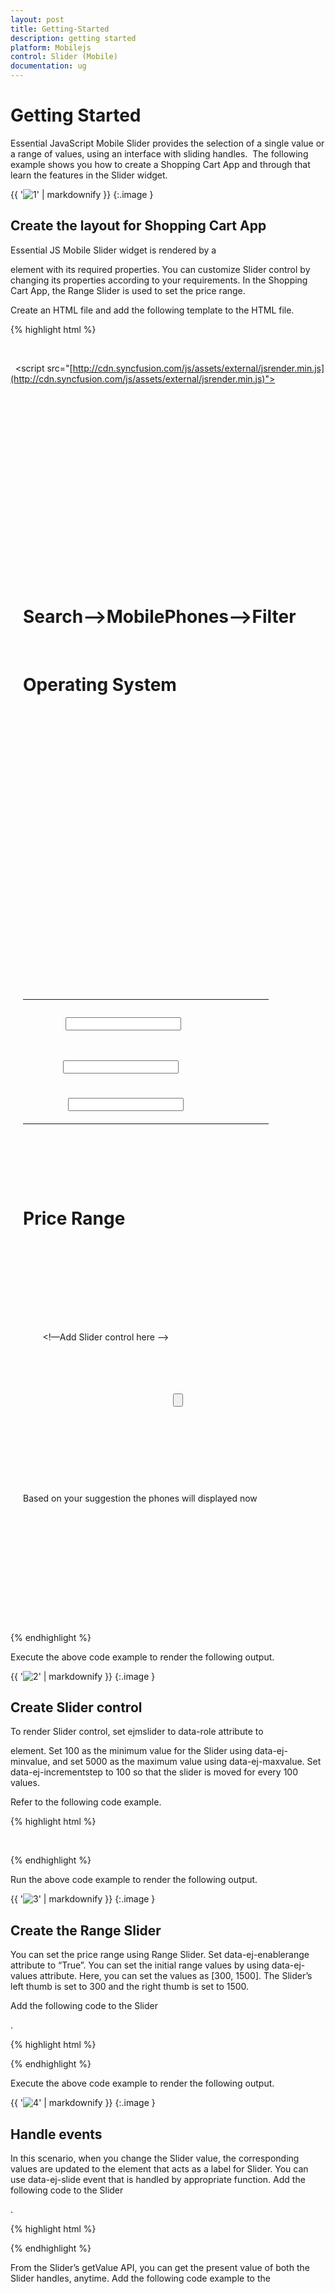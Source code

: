 ```yaml
---
layout: post
title: Getting-Started
description: getting started
platform: Mobilejs
control: Slider (Mobile)
documentation: ug
---
```


# Getting Started

Essential JavaScript Mobile Slider provides the selection of a single value or a range of values, using an interface with sliding handles.  The following example shows you how to create a Shopping Cart App and through that learn the features in the Slider widget.



{{ '![1](Getting-Started_images/Getting-Started_img1.png)' | markdownify }}
{:.image }


## Create the layout for Shopping Cart App

Essential JS Mobile Slider widget is rendered by a <div> element with its required properties. You can customize Slider control by changing its properties according to your requirements. In the Shopping Cart App, the Range Slider is used to set the price range.

Create an HTML file and add the following template to the HTML file.

{% highlight html %}

<!DOCTYPE html>

<html>

<head>

<title>Slider</title>

<link href="[http://cdn.syncfusion.com/13.1.0.21/js/mobile/ej.mobile.all.min.css](http://cdn.syncfusion.com/13.1.0.21/js/mobile/ej.mobile.all.min.css)" rel="stylesheet" />

<script src="[http://cdn.syncfusion.com/js/assets/external/jquery-1.10.2.min.js](http://cdn.syncfusion.com/js/assets/external/jquery-1.10.2.min.js)"></script>                

  <script src="[http://cdn.syncfusion.com/js/assets/external/jsrender.min.js](http://cdn.syncfusion.com/js/assets/external/jsrender.min.js)"></script>

<script src="[http://cdn.syncfusion.com/js/assets/external/jquery.globalize.min.js](http://cdn.syncfusion.com/js/assets/external/jquery.globalize.js)"></script>

<script src="[http://cdn.syncfusion.com/13.1.0.21/js/mobile/ej.mobile.all.min.js](http://cdn.syncfusion.com/13.1.0.21/js/mobile/ej.mobile.all.min.js)"> </script>

</head>

<body>

        <div id="page" data-role="appview">

        <!-- header control -->

        <div data-role="ejmheader" data-ej-title="Shopping cart">

        </div>

        <div id="content">

        <div>

        <div id="form" style="margin: 20px;">

        <div style="margin-bottom: 10px">

        <div style="margin-top:10px;">

        <h1>Search-->MobilePhones-->Filter</h1></div>

        <h1>Operating System</h1>

        </div>

        <!-- create check box for different OS  -->

        <div align="center" id="checkbox" style="margin-bottom:10px">

        <table border="0" cellpadding="6">

          <tr>

             <td>

              <input id="ios" name="chkbox" data-role="ejmcheckbox" data-ej-text="IOS" /></td>

              <td>                           

            </tr>

             <tr>

             <td>

             <input id="android" name="chkbox" data-role="ejmcheckbox" data-ej-text="Android"/></td>

              </tr>

               <tr>

                <td>

               <input id="windows" name="chkbox" data-role="ejmcheckbox" data-ej-text="Windows" /></td>

                 <td>

                  </tr>    

    </table>

        </div>

        <div style="margin-bottom: 10px">

        <h1>Price Range</h1>

        </div>

        <span id="minvalue" style="float: left;"></span>

        <span id="maxvalue" style="float: right;"></span>

        <div style="margin-top: 35px;">

        <!—Add Slider control here -->        

        </div>

        <div align=center style="margin-top:20px;">

        <input type="button" data-role="ejmbutton" data-ej-text="Submit" id="button" data-ej-touchend="ShowDialog" />

        </div>

        <!-- dialog control -->

        <div id="alertdlg" data-role="ejmdialog" data-ej-title="Dialog" data-ej-leftbuttoncaption="OK" data-ej-buttontap="alertClose">

        <div id="dialogContent">Based on your suggestion the phones will displayed now     </div>

        </div>

        </div>

        </div> 

        <!-- ScrollPanel -->

 <div data-role="ejmscrollpanel" data-ej-target="content"></div>

        </div>

</div>

</body>

</html>



{% endhighlight %}

Execute the above code example to render the following output.

{{ '![2](Getting-Started_images/Getting-Started_img2.png)' | markdownify }}
{:.image }


## Create Slider control

To render Slider control, set ejmslider to data-role attribute to <div> element. Set 100 as the minimum value for the Slider using data-ej-minvalue, and set 5000 as the maximum value using data-ej-maxvalue. Set data-ej-incrementstep to 100 so that the slider is moved for every 100 values. 

Refer to the following code example.

{% highlight html %}

<!-- Slider control -->

        <div id="slider" data-role="ejmslider" data-ej-minvalue="100" data-ej-maxvalue="5000" data-ej-incrementstep="100"></div>



{% endhighlight %}



Run the above code example to render the following output.

{{ '![3](Getting-Started_images/Getting-Started_img3.png)' | markdownify }}
{:.image }


## Create the Range Slider

You can set the price range using Range Slider. Set data-ej-enablerange attribute to “True”. You can set the initial range values by using data-ej-values attribute. Here, you can set the values as [300, 1500]. The Slider’s left thumb is set to 300 and the right thumb is set to 1500.

Add the following code to the Slider <div>.

{% highlight html %}

<div id="slider" data-role="ejmslider" data-ej-minvalue="100" data-ej-maxvalue="5000" data-ej-enablerange="true" data-ej-values="[300,1500]" data-ej-incrementstep="100"></div>



{% endhighlight %}



Execute the above code example to render the following output.

{{ '![4](Getting-Started_images/Getting-Started_img4.png)' | markdownify }}
{:.image }


## Handle events

In this scenario, when you change the Slider value, the corresponding values are updated to the <span> element that acts as a label for Slider. You can use data-ej-slide event that is handled by appropriate function. Add the following code to the Slider <div>.

{% highlight html %}

<div id="slider" data-role="ejmslider" data-ej-minvalue="100" data-ej-maxvalue="5000" data-ej-enablerange="true" data-ej-values="[300,1500]" data-ej-slide="processOnSlide" data-ej-incrementstep="100"></div>



{% endhighlight %}



From the Slider’s getValue API, you can get the present value of both the Slider handles, anytime. Add the following code example to the <script> tag. 



{% highlight js %}



//to display the slider value in span element (label) at initialize

        $(function (args) {

            window.dialogObject = $("#alertdlg").data("ejmDialog"); //to create dialog object

            window.sliderObject = $("#slider").data("ejmSlider"); //to create slider object

            setValue("300,1500");//set slider labels at initialize 

          });

        // handling slider slide event

        function processOnSlide() {

            var value = sliderObject.getValue();// get the value of slider by using getValue API

            setValue(value);

        }

        function setValue(value) {

            var position = value.indexOf(",");

            var min = value.substring(0, position); //to get left thumb value

            var max = value.substring(position + 1); //to get right thumb value

            $("#minvalue").html("$" + min); //to set left thumb value to the left span

            $("#maxvalue").html("$" + max); // to set right thumb value to the right span

        }



{% endhighlight %}



Execute the above code to render the following output.



{{ '![5](Getting-Started_images/Getting-Started_img5.png)' | markdownify }}
{:.image }


In this scenario, a dialog is displayed to provide information about the search when Submit is clicked. Add the following code to the <script> tag.



{% highlight js %}

//to open dialog

        function ShowDialog(args) {

            dialogObject.open(); //to show dialog

        } 

        //to close dialog

        function alertClose(args) {

            dialogObject.close(); //close dialog

        }



{% endhighlight %}



Execute the above code example to render the following output, when you click Submit.



{{ '![6](Getting-Started_images/Getting-Started_img6.png)' | markdownify }}
{:.image }


